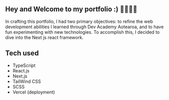 ## Hey and Welcome to my portfolio :) 🧚🏻🐝🌞

In crafting this portfolio, I had two primary objectives: to refine the web development abilities I learned through Dev Academy Aotearoa, and to have fun experimenting with new technologies. To accomplish this, I decided to dive into the Next js react framework.

## Tech used 
* TypeScript
* React.js
* Next.js
* TailWind CSS
* SCSS
* Vercel (deployment)



